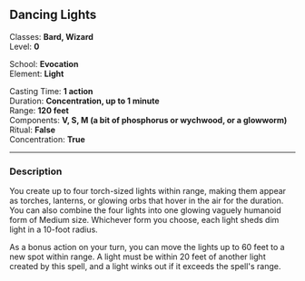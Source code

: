 ## Dancing Lights

Classes: **Bard, Wizard**  
Level: **0**  

School: **Evocation**  
Element: **Light**  

Casting Time: **1 action**  
Duration: **Concentration, up to 1 minute**  
Range: **120 feet**  
Components: **V, S, M (a bit of phosphorus or wychwood, or a glowworm)**  
Ritual: **False**  
Concentration: **True**  

------

### Description

You create up to four torch-sized lights within range, making them appear as torches, lanterns, or glowing orbs that hover in the air for the duration. You can also combine the four lights into one glowing vaguely humanoid form of Medium size. Whichever form you choose, each light sheds dim light in a 10-foot radius.

As a bonus action on your turn, you can move the lights up to 60 feet to a new spot within range. A light must be within 20 feet of another light created by this spell, and a light winks out if it exceeds the spell's range.